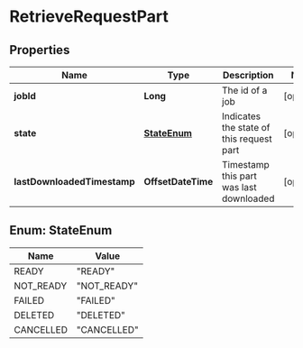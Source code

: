 

# RetrieveRequestPart


## Properties

Name | Type | Description | Notes
------------ | ------------- | ------------- | -------------
**jobId** | **Long** | The id of a job |  [optional]
**state** | [**StateEnum**](#StateEnum) | Indicates the state of this request part |  [optional]
**lastDownloadedTimestamp** | **OffsetDateTime** | Timestamp this part was last downloaded |  [optional]



## Enum: StateEnum

Name | Value
---- | -----
READY | &quot;READY&quot;
NOT_READY | &quot;NOT_READY&quot;
FAILED | &quot;FAILED&quot;
DELETED | &quot;DELETED&quot;
CANCELLED | &quot;CANCELLED&quot;




